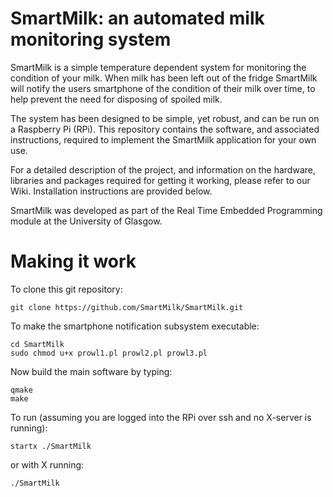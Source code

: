 # SmartMilk: an automated milk monitoring system
 
SmartMilk is a simple temperature dependent system for monitoring the condition of your milk. When milk has been left out of the fridge SmartMilk will notify the users smartphone of the condition of their milk over time, to help prevent the need for disposing of spoiled milk. 

The system has been designed to be simple, yet robust, and can be run on a Raspberry Pi (RPi). 
This repository contains the software, and associated instructions, required to implement the SmartMilk application for your own use. 

For a detailed description of the project, and information on the hardware, libraries and packages required for getting it working, please refer to our Wiki. Installation instructions are provided below.

SmartMilk was developed as part of the Real Time Embedded Programming module at the University of Glasgow.

# Making it work
To clone this git repository: 
```
git clone https://github.com/SmartMilk/SmartMilk.git
```

To make the smartphone notification subsystem executable:
```
cd SmartMilk
sudo chmod u+x prowl1.pl prowl2.pl prowl3.pl
```

Now build the main software by typing:
```
qmake
make
```

To run (assuming you are logged into the RPi over ssh and no X-server is running):
```
startx ./SmartMilk
```

or with X running:
```
./SmartMilk
```

